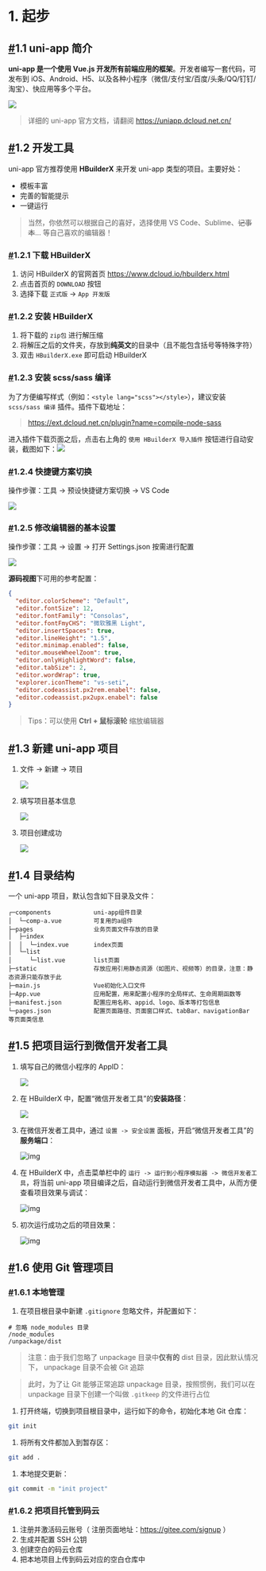 # 1. 起步

## [#](https://www.escook.cn/docs-uni-shop/mds/1.start.html#_1-1-uni-app-简介)1.1 uni-app 简介

**uni-app 是一个使用 Vue.js 开发所有前端应用的框架**。开发者编写一套代码，可发布到 iOS、Android、H5、以及各种小程序（微信/支付宝/百度/头条/QQ/钉钉/淘宝）、快应用等多个平台。

![](%E8%B5%B7%E6%AD%A5.assets/1-7.43264ae4.png)

> 详细的 uni-app 官方文档，请翻阅 https://uniapp.dcloud.net.cn/

## [#](https://www.escook.cn/docs-uni-shop/mds/1.start.html#_1-2-开发工具)1.2 开发工具

uni-app 官方推荐使用 **HBuilderX** 来开发 uni-app 类型的项目。主要好处：

- 模板丰富
- 完善的智能提示
- 一键运行

> 当然，你依然可以根据自己的喜好，选择使用 VS Code、Sublime、~~记事本~~... 等自己喜欢的编辑器！

### [#](https://www.escook.cn/docs-uni-shop/mds/1.start.html#_1-2-1-下载-hbuilderx)1.2.1 下载 HBuilderX

1. 访问 HBuilderX 的官网首页 https://www.dcloud.io/hbuilderx.html
2. 点击首页的 `DOWNLOAD` 按钮
3. 选择下载 `正式版` -> `App 开发版`

### [#](https://www.escook.cn/docs-uni-shop/mds/1.start.html#_1-2-2-安装-hbuilderx)1.2.2 安装 HBuilderX

1. 将下载的 `zip包` 进行解压缩
2. 将解压之后的文件夹，存放到**纯英文**的目录中（且不能包含括号等特殊字符）
3. 双击 `HBuilderX.exe` 即可启动 HBuilderX

### [#](https://www.escook.cn/docs-uni-shop/mds/1.start.html#_1-2-3-安装-scss-sass-编译)1.2.3 安装 scss/sass 编译

为了方便编写样式（例如：`<style lang="scss"></style>`），建议安装 `scss/sass 编译` 插件。插件下载地址：

> https://ext.dcloud.net.cn/plugin?name=compile-node-sass

进入插件下载页面之后，点击右上角的 `使用 HBuilderX 导入插件` 按钮进行自动安装，截图如下：![](%E8%B5%B7%E6%AD%A5.assets/1-1.74fed64c.png)

### [#](https://www.escook.cn/docs-uni-shop/mds/1.start.html#_1-2-4-快捷键方案切换)1.2.4 快捷键方案切换

操作步骤：工具 -> 预设快捷键方案切换 -> VS Code

![](%E8%B5%B7%E6%AD%A5.assets/1-2.1c0c98c6.png)

### [#](https://www.escook.cn/docs-uni-shop/mds/1.start.html#_1-2-5-修改编辑器的基本设置)1.2.5 修改编辑器的基本设置

操作步骤：工具 -> 设置 -> 打开 Settings.json 按需进行配置

![](%E8%B5%B7%E6%AD%A5.assets/1-3.b48ee161.png)

**源码视图**下可用的参考配置：

```json
{
  "editor.colorScheme": "Default",
  "editor.fontSize": 12,
  "editor.fontFamily": "Consolas",
  "editor.fontFmyCHS": "微软雅黑 Light",
  "editor.insertSpaces": true,
  "editor.lineHeight": "1.5",
  "editor.minimap.enabled": false,
  "editor.mouseWheelZoom": true,
  "editor.onlyHighlightWord": false,
  "editor.tabSize": 2,
  "editor.wordWrap": true,
  "explorer.iconTheme": "vs-seti",
  "editor.codeassist.px2rem.enabel": false,
  "editor.codeassist.px2upx.enabel": false
}
```

> Tips：可以使用 **Ctrl + 鼠标滚轮** 缩放编辑器

## [#](https://www.escook.cn/docs-uni-shop/mds/1.start.html#_1-3-新建-uni-app-项目)1.3 新建 uni-app 项目

1. 文件 -> 新建 -> 项目

   ![](%E8%B5%B7%E6%AD%A5.assets/1-4.b7efec14.png)

2. 填写项目基本信息

   ![](%E8%B5%B7%E6%AD%A5.assets/1-5.585d746d-162804587461510.png)

3. 项目创建成功

   ![](%E8%B5%B7%E6%AD%A5.assets/1-6.01c783f2.png)

## [#](https://www.escook.cn/docs-uni-shop/mds/1.start.html#_1-4-目录结构)1.4 目录结构

一个 uni-app 项目，默认包含如下目录及文件：

```text
┌─components            uni-app组件目录
│  └─comp-a.vue         可复用的a组件
├─pages                 业务页面文件存放的目录
│  ├─index
│  │  └─index.vue       index页面
│  └─list
│     └─list.vue        list页面
├─static                存放应用引用静态资源（如图片、视频等）的目录，注意：静态资源只能存放于此
├─main.js               Vue初始化入口文件
├─App.vue               应用配置，用来配置小程序的全局样式、生命周期函数等
├─manifest.json         配置应用名称、appid、logo、版本等打包信息
└─pages.json            配置页面路径、页面窗口样式、tabBar、navigationBar 等页面类信息
```

## [#](https://www.escook.cn/docs-uni-shop/mds/1.start.html#_1-5-把项目运行到微信开发者工具)1.5 把项目运行到微信开发者工具

1. 填写自己的微信小程序的 AppID：

   ![](%E8%B5%B7%E6%AD%A5.assets/1-8.4c14eb68.png)

2. 在 HBuilderX 中，配置“微信开发者工具”的**安装路径**：

   ![](%E8%B5%B7%E6%AD%A5.assets/1-9.deca7c09.png)

3. 在微信开发者工具中，通过 `设置 -> 安全设置` 面板，开启“微信开发者工具”的**服务端口**：

   ![img](%E8%B5%B7%E6%AD%A5.assets/dsadaimg.png)

4. 在 HBuilderX 中，点击菜单栏中的 `运行 -> 运行到小程序模拟器 -> 微信开发者工具`，将当前 uni-app 项目编译之后，自动运行到微信开发者工具中，从而方便查看项目效果与调试：

   ![img](%E8%B5%B7%E6%AD%A5.assets/1-11.2637002b.png)

5. 初次运行成功之后的项目效果：

   ![img](%E8%B5%B7%E6%AD%A5.assets/1-12.1b33864e.png)

## [#](https://www.escook.cn/docs-uni-shop/mds/1.start.html#_1-6-使用-git-管理项目)1.6 使用 Git 管理项目

### [#](https://www.escook.cn/docs-uni-shop/mds/1.start.html#_1-6-1-本地管理)1.6.1 本地管理

1. 在项目根目录中新建 `.gitignore` 忽略文件，并配置如下：

```text
# 忽略 node_modules 目录
/node_modules
/unpackage/dist
```

> 注意：由于我们忽略了 unpackage 目录中**仅有的** dist 目录，因此默认情况下， unpackage 目录不会被 Git 追踪

> 此时，为了让 Git 能够正常追踪 unpackage 目录，按照惯例，我们可以在 unpackage 目录下创建一个叫做 `.gitkeep` 的文件进行占位

1. 打开终端，切换到项目根目录中，运行如下的命令，初始化本地 Git 仓库：

```bash
git init
```

1. 将所有文件都加入到暂存区：

```bash
git add .
```

1. 本地提交更新：

```bash
git commit -m "init project"
```

### [#](https://www.escook.cn/docs-uni-shop/mds/1.start.html#_1-6-2-把项目托管到码云)1.6.2 把项目托管到码云

1. 注册并激活码云账号（ 注册页面地址：https://gitee.com/signup ）
2. 生成并配置 SSH 公钥
3. 创建空白的码云仓库
4. 把本地项目上传到码云对应的空白仓库中